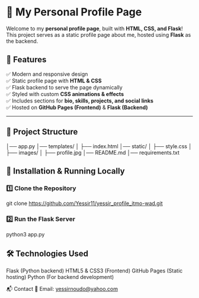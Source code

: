 # 🚀 My Personal Profile Page

Welcome to my **personal profile page**, built with **HTML, CSS, and Flask**!  
This project serves as a static profile page about me, hosted using **Flask** as the backend.  

## 🌟 Features
✅ Modern and responsive design  
✅ Static profile page with **HTML & CSS**  
✅ Flask backend to serve the page dynamically  
✅ Styled with custom **CSS animations & effects**  
✅ Includes sections for **bio, skills, projects, and social links**  
✅ Hosted on **GitHub Pages (Frontend)** & **Flask (Backend)**  

---

## 📂 Project Structure
│── app.py
│── templates/
│    ├── index.html
│── static/
│    ├── style.css
│    ├── images/
│        ├── profile.jpg
│── README.md
│── requirements.txt

## 🚀 Installation & Running Locally

### 1️⃣ Clone the Repository
git clone https://github.com/Yessir11/yessir_profile_itmo-wad.git

### 2️⃣ Run the Flask Server
python3 app.py

## 🛠 Technologies Used
Flask (Python backend)
HTML5 & CSS3 (Frontend)
GitHub Pages (Static hosting)
Python (For backend development)

📬 Contact
📧 Email: yessirnoudo@yahoo.com
